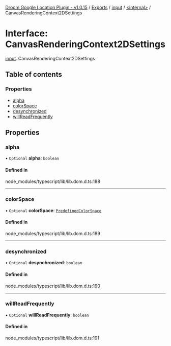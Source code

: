 [Droom Google Location Plugin - v1.0.15](../README.md) / [Exports](../modules.md) / [input](../modules/input.md) / [<internal\>](../modules/input._internal_.md) / CanvasRenderingContext2DSettings

# Interface: CanvasRenderingContext2DSettings

[input](../modules/input.md).[<internal>](../modules/input._internal_.md).CanvasRenderingContext2DSettings

## Table of contents

### Properties

- [alpha](input._internal_.CanvasRenderingContext2DSettings.md#alpha)
- [colorSpace](input._internal_.CanvasRenderingContext2DSettings.md#colorspace)
- [desynchronized](input._internal_.CanvasRenderingContext2DSettings.md#desynchronized)
- [willReadFrequently](input._internal_.CanvasRenderingContext2DSettings.md#willreadfrequently)

## Properties

### alpha

• `Optional` **alpha**: `boolean`

#### Defined in

node_modules/typescript/lib/lib.dom.d.ts:188

___

### colorSpace

• `Optional` **colorSpace**: [`PredefinedColorSpace`](../modules/input._internal_.md#predefinedcolorspace)

#### Defined in

node_modules/typescript/lib/lib.dom.d.ts:189

___

### desynchronized

• `Optional` **desynchronized**: `boolean`

#### Defined in

node_modules/typescript/lib/lib.dom.d.ts:190

___

### willReadFrequently

• `Optional` **willReadFrequently**: `boolean`

#### Defined in

node_modules/typescript/lib/lib.dom.d.ts:191
